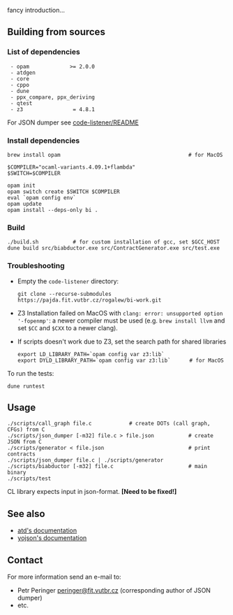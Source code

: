 fancy introduction...

## Building from sources


### List of dependencies
     - opam             >= 2.0.0
     - atdgen
     - core
     - cppo
     - dune
     - ppx_compare, ppx_deriving
     - qtest
     - z3                = 4.8.1

For JSON dumper see [code-listener/README](https://github.com/versokova/predator/blob/json/README)

### Install dependencies
```
brew install opam                                         # for MacOS
```
```
$COMPILER="ocaml-variants.4.09.1+flambda"
$SWITCH=$COMPILER

opam init
opam switch create $SWITCH $COMPILER
eval `opam config env`
opam update
opam install --deps-only bi .
```

### Build
```
./build.sh           # for custom installation of gcc, set $GCC_HOST
dune build src/biabductor.exe src/ContractGenerator.exe src/test.exe
```

### Troubleshooting

* Empty the `code-listener` directory:
  ```
  git clone --recurse-submodules https://pajda.fit.vutbr.cz/rogalew/bi-work.git
  ```

* Z3 Installation failed on MacOS with `clang: error: unsupported option '-fopenmp'`:
  a newer compiler must be used (e.g. `brew install llvm` and set `$CC` and `$CXX` to a newer clang).

* If scripts doesn't work due to Z3, set the search path for shared libraries
  ```
  export LD_LIBRARY_PATH=`opam config var z3:lib`
  export DYLD_LIBRARY_PATH=`opam config var z3:lib`      # for MacOS
  ```

To run the tests:
```
dune runtest
```
## Usage
```
./scripts/call_graph file.c            # create DOTs (call graph, CFGs) from C
./scripts/json_dumper [-m32] file.c > file.json           # create JSON from C
./scripts/generator < file.json                           # print contracts
./scripts/json_dumper file.c | ./scripts/generator
./scripts/biabductor [-m32] file.c                        # main binary
./scripts/test
```
CL library expects input in json-format. **[Need to be fixed!]**

## See also
   * [atd's documentation](http://atd.readthedocs.io/en/latest/)
   * [yojson's documentation](https://docs.mirage.io/yojson/Yojson/index.html)

## Contact
For more information send an e-mail to:

* Petr Peringer <peringer@fit.vutbr.cz> (corresponding author of JSON dumper)
* etc.

